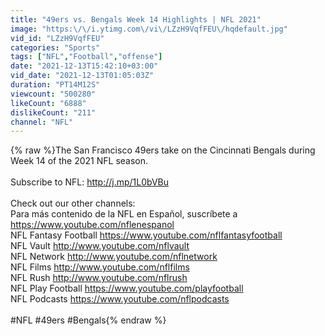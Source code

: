 ```yaml
---
title: "49ers vs. Bengals Week 14 Highlights | NFL 2021"
image: "https:\/\/i.ytimg.com\/vi\/LZzH9VqfFEU\/hqdefault.jpg"
vid_id: "LZzH9VqfFEU"
categories: "Sports"
tags: ["NFL","Football","offense"]
date: "2021-12-13T15:42:10+03:00"
vid_date: "2021-12-13T01:05:03Z"
duration: "PT14M12S"
viewcount: "500280"
likeCount: "6888"
dislikeCount: "211"
channel: "NFL"
---
```

{% raw %}The San Francisco 49ers take on the Cincinnati Bengals during Week 14 of the 2021 NFL season.<br /><br />Subscribe to NFL: <a rel="nofollow" target="blank" href="http://j.mp/1L0bVBu">http://j.mp/1L0bVBu</a><br /><br />Check out our other channels:<br />Para más contenido de la NFL en Español, suscríbete a <a rel="nofollow" target="blank" href="https://www.youtube.com/nflenespanol">https://www.youtube.com/nflenespanol</a><br />NFL Fantasy Football <a rel="nofollow" target="blank" href="https://www.youtube.com/nflfantasyfootball">https://www.youtube.com/nflfantasyfootball</a><br />NFL Vault <a rel="nofollow" target="blank" href="http://www.youtube.com/nflvault">http://www.youtube.com/nflvault</a><br />NFL Network <a rel="nofollow" target="blank" href="http://www.youtube.com/nflnetwork">http://www.youtube.com/nflnetwork</a><br />NFL Films <a rel="nofollow" target="blank" href="http://www.youtube.com/nflfilms">http://www.youtube.com/nflfilms</a><br />NFL Rush <a rel="nofollow" target="blank" href="http://www.youtube.com/nflrush">http://www.youtube.com/nflrush</a><br />NFL Play Football <a rel="nofollow" target="blank" href="https://www.youtube.com/playfootball">https://www.youtube.com/playfootball</a><br />NFL Podcasts <a rel="nofollow" target="blank" href="https://www.youtube.com/nflpodcasts">https://www.youtube.com/nflpodcasts</a><br /><br />#NFL #49ers #Bengals{% endraw %}
